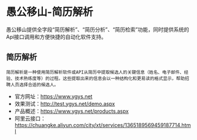 # 愚公移山-简历解析
愚公移山提供全字段“简历解析”、“简历分析”、“简历检索”功能，同时提供系统的Api接口调用和方便快捷的自动化软件支持。
  
## 简历解析  
    简历解析是一种使用简历解析软件或API从简历中提取候选人的关键信息（姓名、电子邮件、经验、技术熟练度等）的过程。这些提取出来的信息会以一种结构化和更易读的格式显示，帮助招聘人员选择合适的候选人。
- 官方网址：https://www.ygys.net  
- 效果测试：http://test.ygys.net/demo.aspx  
- 产品概述：https://www.ygys.net/products.aspx  
- 阿里云接口：https://chuangke.aliyun.com/city/xt/services/1365189569459187714.html
